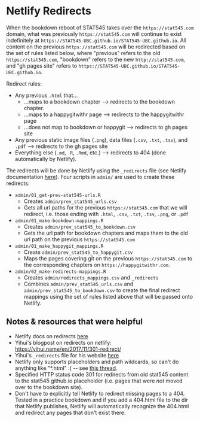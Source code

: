 # Netlify Redirects

When the bookdown reboot of STAT545 takes over the `https://stat545.com` domain, what was previously `https://stat545.com` will continue to exist indefinitely at `https://STAT545-UBC.github.io/STAT545-UBC.github.io`. All content on the previous `https://stat545.com` will be redirected based on the set of rules listed below, where "previous" refers to the old `https://stat545.com`, "bookdown" refers to the new `http://stat545.com`, and "gh pages site" refers to `https://STAT545-UBC.github.io/STAT545-UBC.github.io`. 

Redirect rules:

* Any previous `.html` that...
  + ...maps to a bookdown chapter --> redirects to the bookdown chapter.
  + ...maps to a happygitwithr page --> redirects to the happygitwithr page
  + ...does not map to bookdown or happygit --> redirects to gh pages site
* Any previous static image files (`.png`), data files (`.csv`, `.txt`, `.tsv`), and `.pdf` --> redirects to the gh pages site
* Everything else (`.md`, `.R`, `.Rmd`, etc.) --> redirects to 404 (done automatically by Netlify).

The redirects will be done by Netlify using the `_redirects` file (see Netlify documentation [here](https://www.netlify.com/docs/redirects/#custom-404)). Four scripts in `admin/` are used to create these redirects:

* `admin/01_get-prev-stat545-urls.R`
    + Creates `admin/prev_stat545_urls.csv`
    + Gets all url paths for the previous `https://stat545.com` that we will redirect, i.e. those ending with `.html`, `.csv`, `.txt`, `.tsv`, `.png`, or `.pdf` 
* `admin/01_make-bookdown-mappings.R` 
    + Creates `admin/prev_stat545_to_bookdown.csv`
    + Gets the url path for bookdown chapters and maps them to the old url path on the previous `https://stat545.com`
* `admin/01_make_happygit_mappings.R`
    + Create `admin/prev_stat545_to_happygit.csv`
    + Maps the pages covering git on the previous `https://stat545.com` to the corresponding chapters on `https://happygitwithr.com`.
* `admin/02_make-redirects-mappings.R`
    + Creates `admin/redirects_mappings.csv` and `_redirects`
    + Combines `admin/prev_stat545_urls.csv` and `admin/prev_stat545_to_bookdown.csv` to create the final redirect mappings using the set of rules listed above that will be passed onto Netlify. 

## Notes & resources that were helpful

* Netlify docs on redirects [here](https://www.netlify.com/docs/redirects/#basic-redirects)
* Yihui's blogpost on redirects on netlify: https://yihui.name/en/2017/11/301-redirect/
* Yihui's `_redirects` file for his website [here](https://github.com/yihui/yihui.name/blob/c997fd7adbf4dd4fd09a52111c79307de9fee582/static/_redirects)
* Netlify only supports placeholders and path wildcards, so can't do anything like "*.html" :( -- see [this thread](https://community.netlify.com/t/410-status-code-issue-with-redirects/698/5).
* Specified HTTP status code 301 for redirects from old stat545 content  to the stat545 github.io placeholder (i.e. pages that were *not* moved over to the bookdown site). 
* Don't have to explicitly tell Netlify to redirect missing pages to a 404. Tested in a practice bookdown and if you add a 404.html file to the dir that Netlify publishes, Netlify will automatically recognize the 404.html and redirect any pages that don't exist there. 
  
  